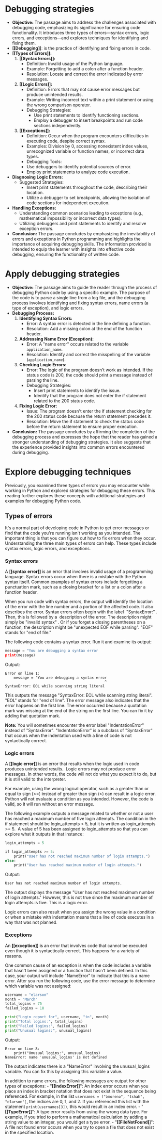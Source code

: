 # Debugging strategies

- **Objective:** The passage aims to address the challenges associated with debugging code, emphasizing its significance for ensuring code functionality. It introduces three types of errors—syntax errors, logic errors, and exceptions—and explores techniques for identifying and fixing them.
- **[[Debugging]]**: is the practice of identifying and fixing errors in code. 
- **[[Types of Errors]]:**
	1. **[[Syntax Errors]]:**
		- Definition: Invalid usage of the Python language.
		- Example: Forgetting to add a colon after a function header.
		- Resolution: Locate and correct the error indicated by error messages.
	2. **[[Logic Errors]]:**
		- Definition: Errors that may not cause error messages but produce unintended results.
		- Example: Writing incorrect text within a print statement or using the wrong comparison operator.
		- Debugging Strategies:
			- Use print statements to identify functioning sections.
			- Employ a debugger to insert breakpoints and run code sections independently.
	3. **[[Exceptions]]:**
		- Definition: Occur when the program encounters difficulties in executing code, despite correct syntax.
		- Examples: Division by 0, accessing nonexistent index values, unrecognized variable or function names, or incorrect data types.
		- Debugging Tools:
		- Use debuggers to identify potential sources of error.
		- Employ print statements to analyze code execution.
- **Diagnosing Logic Errors:**
	- Suggested Strategies:
		- Insert print statements throughout the code, describing their location.
		- Utilize a debugger to set breakpoints, allowing the isolation of code sections for independent execution.
- **Handling Exceptions:**
	- Understanding common scenarios leading to exceptions (e.g., mathematical impossibility or incorrect data types).
	- Utilizing debuggers and print statements to identify and resolve exception errors.
- **Conclusion:** The passage concludes by emphasizing the inevitability of errors and exceptions in Python programming and highlights the importance of acquiring debugging skills. The information provided is intended to equip the learner with insights into effective code debugging, ensuring the functionality of written code.

# Apply debugging strategies

- **Objective:** The passage aims to guide the reader through the process of debugging Python code by using a specific example. The purpose of the code is to parse a single line from a log file, and the debugging process involves identifying and fixing syntax errors, name errors (a type of exception), and logic errors.
- **Debugging Process:**
	1. **Identifying Syntax Errors:**
		- Error: A syntax error is detected in the line defining a function.
		- Resolution: Add a missing colon at the end of the function header.
	2. **Addressing Name Error (Exception):**
		- Error: A "name error" occurs related to the variable `application_name`.
		- Resolution: Identify and correct the misspelling of the variable (`application_name`).
	3. **Checking Logic Errors:**
		- Error: The logic of the program doesn't work as intended. If the status code is 200, the code should print a message instead of parsing the line.
		- Debugging Strategies:
			- Insert print statements to identify the issue.
			- Identify that the program does not enter the if statement related to the 200 status code.
	4. **Fixing Logic Error:**
		- Issue: The program doesn't enter the if statement checking for the 200 status code because the return statement precedes it.
		- Resolution: Move the if statement to check the status code before the return statement to ensure proper execution.
- **Conclusion:** The passage concludes by affirming the completion of the debugging process and expresses the hope that the reader has gained a stronger understanding of debugging strategies. It also suggests that the experience provided insights into common errors encountered during debugging.

# Explore debugging techniques

Previously, you examined three types of errors you may encounter while working in Python and explored strategies for debugging these errors. This reading further explores these concepts with additional strategies and examples for debugging Python code.

## Types of errors 

It's a normal part of developing code in Python to get error messages or find that the code you're running isn't working as you intended. The important thing is that you can figure out how to fix errors when they occur. Understanding the three main types of errors can help. These types include syntax errors, logic errors, and exceptions.

### **Syntax errors** 

A **[[syntax error]]** is an error that involves invalid usage of a programming language. Syntax errors occur when there is a mistake with the Python syntax itself. Common examples of syntax errors include forgetting a punctuation mark, such as a closing bracket for a list or a colon after a function header.  

When you run code with syntax errors, the output will identify the location of the error with the line number and a portion of the affected code. It also describes the error. Syntax errors often begin with the label  "SyntaxError:" . Then, this is followed by a  description of the error. The description might simply be "invalid syntax" . Or if you forget a closing parentheses on a function, the description might be "unexpected EOF while parsing". "EOF" stands for "end of file."  

The following code contains a syntax error. Run it and examine its output:

```python
message = "You are debugging a syntax error
print(message)
```
Output:
```
Error on line 1:
    message = "You are debugging a syntax error
                                              ^
SyntaxError: EOL while scanning string literal
```

This outputs the message "SyntaxError: EOL while scanning string literal". "EOL" stands for "end of line". The error message also indicates that the error happens on the first line. The error occurred because a quotation mark was missing at the end of the string on the first line. You can fix it by adding that quotation mark.

**Note:** You will sometimes encounter the error label "IndentationError" instead of "SyntaxError". "IndentationError" is a subclass of "SyntaxError" that occurs when the indentation used with a line of code is not syntactically correct.

### **Logic errors** 

A **[[logic error]]** is an error that results when the logic used in code produces unintended results.  Logic errors may not produce error messages. In other words, the code will not do what you expect it to do, but it is still valid to the interpreter. 

For example, using the wrong logical operator, such as a greater than or equal to sign (>=) instead of greater than sign (>) can result in a logic error.  Python will not evaluate a condition as you intended. However, the code is valid, so it will run without an error message. 

The following example outputs a message related to whether or not a user has reached a maximum number of five login attempts. The condition in the if statement should be login_attempts > 5, but it is written as login_attempts >= 5.  A value of 5 has been assigned to login_attempts so that you can explore what it outputs in that instance:

```python
login_attempts = 5

if login_attempts >= 5:
    print("User has not reached maximum number of login attempts.")
else:
    print("User has reached maximum number of login attempts.")
```
Output:
```
User has not reached maximum number of login attempts.
```

The output displays the message "User has not reached maximum number of login attempts." However, this is not true since the maximum number of login attempts is five. This is a logic error.

Logic errors can also result when you assign the wrong value in a condition or when a mistake with indentation means that a line of code executes in a way that was not planned.

### **Exceptions**

An **[[exception]]** is an error that involves code that cannot be executed even though it is syntactically correct. This happens for a variety of reasons.

One common cause of an exception is when the code includes a variable that hasn't been assigned or a function that hasn't been defined. In this case, your output will include "NameError" to indicate that this is a name error. After you run the following code, use the error message to determine which variable was not assigned:

```python
username = "elarson"
month = "March"
total_logins = 75
failed_logins = 18

print("Login report for", username, "in", month)
print("Total logins:", total_logins)
print("Failed logins:", failed_logins)
print("Unusual logins:", unusual_logins)
```
Output:
```
Error on line 8:
    print("Unusual logins:", unusual_logins)
NameError: name 'unusual_logins' is not defined
```

The output indicates there is a "NameError" involving the unusual_logins variable. You can fix this by assigning this variable a value.

In addition to name errors, the following messages are output for other types of exceptions:
	- "**[[IndexError]]**": An index error occurs when you place an index in bracket notation that does not exist in the sequence being referenced. For example, in the list `usernames = ["bmoreno", "tshah", "elarson"]`, the indices are 0, 1, and 2. If you referenced this list with the statement `print(usernames[3])`, this would result in an index error.
	- "**[[TypeError]]**": A type error results from using the wrong data type. For example, if you tried to perform a mathematical calculation by adding a string value to an integer, you would get a type error.
	- "**[[FileNotFound]]**": A file not found error occurs when you try to open a file that does not exist in the specified location.